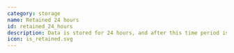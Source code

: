 ```yaml
---
category: storage
name: Retained 24 hours
id: retained_24_hours
description: Data is stored for 24 hours, and after this time period is deleted
icon: is_retained.svg
---
```

